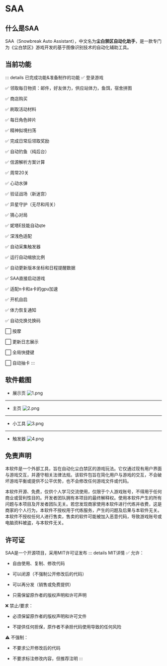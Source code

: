 # SAA
## 什么是SAA

SAA（Snowbreak Auto Assistant），中文名为**尘白禁区自动化助手**，是一款专门为《尘白禁区》游戏开发的基于图像识别技术的自动化辅助工具。

## 当前功能
::: details 已完成功能&准备制作的功能
✅ 登录游戏

✅ 领取每日物资：邮件，好友体力，供应站体力，鱼饵，宿舍拼图

✅ 商店购买

✅ 刷取活动材料

✅ 每日角色碎片

✅ 精神拟境扫荡

✅ 完成日常后领取奖励

✅ 自动钓鱼（纯后台）

✅ 信源解析方案计算

✅ 周常20关

✅ 心动水弹

✅ 验证战场（新迷宫）

✅ 异星守护（无尽和闯关）

✅ 猜心对局

✅ 妮塔E技能自动qte

✅ 深浅色适配

✅ 自动采集触发器

✅ 运行自动缩放比例

✅ 自动更新版本坐标和日程提醒数据

✅ SAA直接启动游戏

✅ 适配n卡和a卡的gpu加速

✅ 开机自启

✅ 体力恢复通知

✅ 自动兑换兑换码

⬜ 按摩

⬜ 更新日志展示

⬜ 全局快捷键

⬜ 自动抽卡
:::

## 软件截图
* 展示页
![1.png](/1.png)
***
* 主页
![2.png](/2.png)
***
* 小工具
![3.png](/3.png)
***
* 触发器
![4.png](/4.png)

## 免责声明

本软件是一个外部工具，旨在自动化尘白禁区的游戏玩法。它仅通过现有用户界面与游戏交互，并遵守相关法律法规。该软件包旨在简化用户与游戏的交互，不会破坏游戏平衡或提供不公平优势，也不会修改任何游戏文件或代码。

本软件开源、免费，仅供个人学习交流使用，仅限于个人游戏账号，不得用于任何商业或营利性目的。开发者团队拥有本项目的最终解释权。使用本软件产生的所有问题与本项目及开发者团队无关。若您发现商家使用本软件进行代练并收费，这是商家的个人行为，本软件不授权用于代练服务，产生的问题及后果与本软件无关。本软件不授权任何人进行售卖，售卖的软件可能被加入恶意代码，导致游戏账号或电脑资料被盗，与本软件无关。

## 许可证
SAA是一个开源项目，采用MIT许可证发布
::: details MIT详情
✅ 允许：

* 自由使用、复制、修改代码

* 可以闭源（不强制公开修改后的代码）

* 可以再分发（销售或免费提供）

* 只需保留原作者的版权声明和许可声明

❌ 禁止/要求：

* 必须保留原作者的版权声明和许可文件

* 不提供任何担保，原作者不承担代码使用导致的任何风险

⚠️ 不强制：

* 不要求公开修改后的代码

* 不要求标注修改内容，但推荐注明
:::
